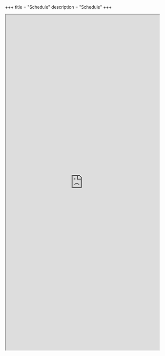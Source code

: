 +++
title = "Schedule"
description = "Schedule"
+++

<iframe src="https://docs.google.com/spreadsheets/d/e/2PACX-1vR0FcLR_2YEFeRjryyXlNxQcAgi6lH6-ZLYRgJeRj986MYZkQu40XS-O4TRrQqryjravA7eIMlhuQ9b/pubhtml?gid=1238718095&amp;single=true&amp;widget=true&amp;headers=false" width="100%" height="1100"></iframe>

<!--
+ [All short talks](../tags/short-talk/)
+ [All workshops and package demos](../workshops/)
+ Conference videos will appear on the [R Consortium](https://www.youtube.com/c/RConsortium) YouTube channel - subscribe!

{{< schedule date="Wednesday, July 27, 2022" day="day1">}}
{{< schedule date="Thursday, July 28, 2022" day="day2">}}
{{< schedule date="Friday, July 29, 2022" day="day3">}}
-->

<!--The conference will be held on the [Airmeet](https://www.airmeet.com/) virtual platform. Please, refer to the [Guide for participants](https://youtu.be/FvvZzcwlyv4) video and the [step-by-step guide how to use Airmeet](https://www.airmeet.com/hub/product-blog/step-by-step-guide-use-airmeet-for-attendees/). Please note there are no options to blur or hide your background in Airmeet; use third-party software if the blur is necessary.

Keynote sessions are 50 min, Short talk sessions (four 10-min talks) are 50 min, Package demos are 45 min, Long workshops are 90 min. Sessions during the same time slot will be run in parallel. All sessions include Q&A time.

We will be accepting abstracts for lightning talks during the conference. Watch for announcements on the first day on how to submit. If you would like to organize a meeting around a topic, challenge, geographical area, etc. during BioC2021, please, use [this form](https://forms.gle/s73DfbXPoVRe4FKj6)


- [All short talk abstracts](../short-talks)
- [All poster abstracts](../posters)
- [All workshops](../workshops), [workshop status](../workshops-status)

All times are in US Pacific Daylight savings Time (PDT). +3 hours = US EDT, +9 hours = Central European Summer Time, +15 hours = China Standard Time, +17 hours = Australian Eastern Standard Time. Time is presented in 24h format.

## Wednesday, August 4, 2021

| Time                       | Session                                     | Title &nbsp; &nbsp; &nbsp; &nbsp; &nbsp; &nbsp; &nbsp; &nbsp; &nbsp; &nbsp; &nbsp; &nbsp; &nbsp; &nbsp; &nbsp; &nbsp; &nbsp; &nbsp; &nbsp; &nbsp; &nbsp; &nbsp; &nbsp; &nbsp; &nbsp; &nbsp; &nbsp; &nbsp; &nbsp; &nbsp; &nbsp; &nbsp; &nbsp; &nbsp; &nbsp; &nbsp; &nbsp; &nbsp; &nbsp; &nbsp; &nbsp; &nbsp; &nbsp; &nbsp; &nbsp; &nbsp; &nbsp; &nbsp; &nbsp; &nbsp; &nbsp; &nbsp; &nbsp; &nbsp; &nbsp; &nbsp; &nbsp; &nbsp; &nbsp; &nbsp; &nbsp; &nbsp; &nbsp; &nbsp; &nbsp; &nbsp; &nbsp; &nbsp; &nbsp; &nbsp; &nbsp; &nbsp; &nbsp; &nbsp; &nbsp; &nbsp; &nbsp; &nbsp; &nbsp; &nbsp; &nbsp; &nbsp; &nbsp; &nbsp; &nbsp; &nbsp; &nbsp; &nbsp; &nbsp; &nbsp; &nbsp; &nbsp; &nbsp; &nbsp; &nbsp; &nbsp; &nbsp; &nbsp; &nbsp; &nbsp; &nbsp; &nbsp; &nbsp; &nbsp; &nbsp; &nbsp; &nbsp; &nbsp; &nbsp; &nbsp; &nbsp; &nbsp; &nbsp; &nbsp; &nbsp; &nbsp; &nbsp; &nbsp; &nbsp; &nbsp; &nbsp; | YouTube                               |
|----------------------------|---------------------------------------------|-------------------------------------------------------------------------------------------------------------------------------------------------------------------------------------------------------------------------------------------------------------------------------|---------------------------------------|
| 5:00                       | Introduction                                | Intro to workshops, Icebreaker, Social/informal welcome                                                                                                                                                                                                                       | [video](https://youtu.be/6skphXuBbd4) |
| 6:00                       | Package   demo                              | [Octavio Morante-Palacios, et al., shinyEPICo: a graphical pipeline to   analyze Illumina DNA methylation arrays](../posts/paper10)                                                                                                                                           | [video](https://youtu.be/pYoId4RAsMY) |
| 6:00                       | Package   demo                              | [Federico Marini, et al., GeneTonic: enjoying the interpretation of your   RNA-seq data analysis](../posts/paper55)                                                                                                                                                           | [video](https://youtu.be/lxpm3i4PNEE) |
| 7:00                       | Long   workshop                             | [Aedin Culhane, Dimension Reduction for Beginners](../posts/paper27)                                                                                                                                                                                                          | [video](https://youtu.be/dTNMmBpizGA) |
| 7:00                       | Long   workshop                             | [Christophe Vanderaa, et al., Reproducing a single-cell proteomics data   analysis using QFeatures and scp](../posts/paper78)                                                                                                                                                 | [video](https://youtu.be/20TxPLbyE3w) |
| 7:00                       | Long   workshop                             | [Chloe Anya Mirzayi, et al., Epidemiology for   Bioinformaticians](../posts/paper121)                                                                                                                                                                                         | [video](https://youtu.be/k9XdqF0WbbQ) |
| 9:00                       | Official   welcome                          | Opening remarks                                                                                                                                                                                                                                                               | [video](https://youtu.be/vpBUahIF4xw) |
| 9:30                       | Keynote                                     | Daniela Witten, Selective inference on trees                                                                                                                                                                                                                                  | [video](https://youtu.be/rjFW4qaRPgs) |
| 10:30                      | Short   talks                               | [Methodology and statistics](../methodology-and-statistics) track                                                                                                                                                                                                             | [video](https://youtu.be/JpeXnugheAc) |
| 10:30                      | Short   talks                               | [Epigenomics/Gene regulation](../epigenomics-gene-regulation) track                                                                                                                                                                                                           | [video](https://youtu.be/zdHpSECaC6c) |
| 11:30                      | Break                                       | Networking                                                                                                                                                                                                                                                                    |                                       |
| 13:00                      | Keynote                                     | Lucia Peixoto, Reproducible Neuroscience from “omics” data analysis: a   tale of sleep and learning                                                                                                                                                                           | [video](https://youtu.be/howE6aPmOWE) |
| 14:00                      | Package   demo                              | [Dario Righelli, et al., SpatialExperiment: infrastructure for spatially   resolved transcriptomics data in R using Bioconductor](../posts/paper65)                                                                                                                           | [video](https://youtu.be/heO-TmRO1LE) |
| 14:00                      | Package   demo                              | [Aaron Chevalier, et al., Enhanced Deconvolution and Prediction of   Mutational Signatures](../posts/paper69)                                                                                                                                                                 | [video](https://youtu.be/tmVhpeYnQ4o) |
| 14:00                      | Package   demo                              | [Kai Hu, Integrated ATAC-seq Analysis with ATACseqQC / Integrated   ChIP-seq Analysis with ChIPpeakAnno](../posts/paper94)                                                                                                                                                    | [video](https://youtu.be/oYcHEXqZa1Q) |
| 15:00                      | Short   talks                               | [Transcriptomics](../transcriptomics) track                                                                                                                                                                                                                                   | [video](https://youtu.be/3xNvgPWpnxs) |
| 15:00                      | Short   talks                               | [Single-cell genomics](../single-cell-genomics) track                                                                                                                                                                                                                         | [video](https://youtu.be/4Pw7u-cJAYA) |
| 16:00                      | Break                                       | Networking                                                                                                                                                                                                                                                                    |                                       |
| 17:00                      | Package   demo                              | [Mahmoud Ahmed, et al., Chromatin segmentation analysis in   R](../posts/paper90)                                                                                                                                                                                             | [video](https://youtu.be/YvhgF-qLP_I) |
| 17:00                      | Package   demo                              | [Vincent James Carey, Integrative genetic epidemiology with OpenGWAS,   OpenCRAVAT, and Bioconductor](../posts/paper113)                                                                                                                                                      | [video](https://youtu.be/_C5dTh4ARm0) |
| 17:00                      | Package   demo                              | [Aaron R Wolen, et al., Infinitely Scalable Data Analysis in R with   TileDB](../posts/paper49)                                                                                                                                                                               | [video](https://youtu.be/CcL-xEIcHE8) |
| 18:00                      | Package   demo                              | [Pratheepa Jeganathan, et al., Statistical methods for microbiome data   analysis](../posts/paper85)                                                                                                                                                                          | [video](https://youtu.be/SdM37jaXVh4) |
| 18:00                      | Package   demo                              | [Nitesh Turaga, Fast-package installation with Bioconductor package   binaries](../posts/paper76)                                                                                                                                                                             | [video](https://youtu.be/Fd4gxJWwEbM) |
| 19:00                      | Package   demo                              | [Sean K Maden, et al., Accessing, querying, and analyzing public DNAm   array data compilations with recountmethylation](../posts/paper106)                                                                                                                                   | [video](https://youtu.be/nTysBp4fvaw) |
| 19:00                      | Package   demo                              | [David Allen Henderson, et al., Bioconductor Infrastructure Packages for   NanoString Assay Data](../posts/paper73)                                                                                                                                                           | [video](https://youtu.be/yNqoS9Y2Sy4) |
| 19:00                      | Package   demo                              | [Edward Zhao, et al., BayesSpace enables the robust characterization of   spatial gene expression architecture in tissue sections at increased   resolution](../posts/paper6)                                                                                                 | [video](https://youtu.be/vQRT8myi-qs) |

## Thursday, August 5, 2021

| Time                       | Session                                     | Title &nbsp; &nbsp; &nbsp; &nbsp; &nbsp; &nbsp; &nbsp; &nbsp; &nbsp; &nbsp; &nbsp; &nbsp; &nbsp; &nbsp; &nbsp; &nbsp; &nbsp; &nbsp; &nbsp; &nbsp; &nbsp; &nbsp; &nbsp; &nbsp; &nbsp; &nbsp; &nbsp; &nbsp; &nbsp; &nbsp; &nbsp; &nbsp; &nbsp; &nbsp; &nbsp; &nbsp; &nbsp; &nbsp; &nbsp; &nbsp; &nbsp; &nbsp; &nbsp; &nbsp; &nbsp; &nbsp; &nbsp; &nbsp; &nbsp; &nbsp; &nbsp; &nbsp; &nbsp; &nbsp; &nbsp; &nbsp; &nbsp; &nbsp; &nbsp; &nbsp; &nbsp; &nbsp; &nbsp; &nbsp; &nbsp; &nbsp; &nbsp; &nbsp; &nbsp; &nbsp; &nbsp; &nbsp; &nbsp; &nbsp; &nbsp; &nbsp; &nbsp; &nbsp; &nbsp; &nbsp; &nbsp; &nbsp; &nbsp; &nbsp; &nbsp; &nbsp; &nbsp; &nbsp; &nbsp; &nbsp; &nbsp; &nbsp; &nbsp; &nbsp; &nbsp; &nbsp; &nbsp; &nbsp; &nbsp; &nbsp; &nbsp; &nbsp; &nbsp; &nbsp; &nbsp; &nbsp; &nbsp; &nbsp; &nbsp; &nbsp; &nbsp; &nbsp; &nbsp; &nbsp; &nbsp; &nbsp; &nbsp; &nbsp; &nbsp; &nbsp; &nbsp; | YouTube                               |
|----------------------------|---------------------------------------------|-------------------------------------------------------------------------------------------------------------------------------------------------------------------------------------------------------------------------------------------------------------------------------|---------------------------------------|
| 6:00                       | Package   demo                              | [Denes Turei, et al., OmnipathR: one   package to access more than 100 signaling databases](../posts/paper115)                                                                                                                                                                |                                       |
| 6:00                       | Package   demo                              | [Johannes Rainer, et al., Seamless Integration of Mass Spectrometry Data   from Different Sources with the Spectra Package](../posts/paper14)                                                                                                                                 | [video](https://youtu.be/CNvqlK3Wgx4) |
| 6:00                       | Package   demo                              | [Eleni Adam, et al., hummingbird: A package for detecting differential   methylation](../posts/paper59)                                                                                                                                                                       | [video](https://youtu.be/0GkNxjLUx7U) |
| 7:00                       | Long   workshop                             | [Sehyun Oh, et al., Introduction to the Terra/AnVIL Cloud-based Genomics   Platform](../posts/paper124)                                                                                                                                                                       | [video](https://youtu.be/N83iDYE2yQM) |
| 7:00                       | Long   workshop                             | [Jenny Drnevich, et al., Building Carpentries-based Bioconductor   Lessons](../posts/paper112)                                                                                                                                                                                | [video](https://youtu.be/m4ICc1yQTyY) |
| 7:00                       | Long   workshop                             | [Marcel Ramos, et al., Multi-omic Integration of cBioPortal and TCGA data   with MultiAssayExperiment](../posts/paper40)                                                                                                                                                      | [video](https://youtu.be/BY2BwYCHpUc) |
| 8:45                       | Meet   the TAB                              | Meet the TAB                                                                                                                                                                                                                                                                  | [video](https://youtu.be/cmvPHuWhacg) |
| 9:30                       | Keynote                                     | Matthew Stephens, An invitation to a multiple testing party!                                                                                                                                                                                                                  | [video](https://youtu.be/zORLq07Y5vA) |
| 10:30                      | Short   talks                               | [Transcriptomics](../transcriptomics-) track                                                                                                                                                                                                                                  | [video](https://youtu.be/eqPD6IhbMhc) |
| 10:30                      | Short   talks                               | [Apps and frameworks](../apps-and-frameworks) track                                                                                                                                                                                                                           | [video](https://youtu.be/3Vl0QtB5k-c) |
| 11:30                      | Break                                       | Networking                                                                                                                                                                                                                                                                    |                                       |
| 12:30                      | Awards                                      | Bioconductor award ceremony                                                                                                                                                                                                                                                   | [video](https://youtu.be/hOvBuJ-k1nM) |
| 13:00                      | Keynote                                     | Gabriela de Queiroz, Building a Diverse Community: The R-Ladies Story                                                                                                                                                                                                         | [video](https://youtu.be/iufMSW_gXvM) |
| 14:00                      | Birds-of-a-feather                          | [Nathan C. Sheffield, AnnotationHub   2.0: A new Bioconductor ecosystem for region data](../posts/paper100)                                                                                                                                                                   |                                       |
| 14:00                      | Career panel                                |                                                                                                                                                                                                                                                                               | [video](https://youtu.be/XeyzuLMaKQM) |
| 15:00                      | Poster   session                            | [Moderna Poster session](../posters)                                                                                                                                                                                                                                          |                                       |
| 16:00                      | Break                                       | Networking                                                                                                                                                                                                                                                                    |                                       |
| 17:00                      | Short   talks                               | [Epigenomics/Gene regulation](../epigenomics-gene-regulation-) track                                                                                                                                                                                                          | [video](https://youtu.be/oZ6kDZbFo18) |
| 17:00                      | Short   talks                               | [Education and frameworks](../education-and-frameworks) track                                                                                                                                                                                                                 | [video](https://youtu.be/p6DVdZNcUmo) |
| 18:00                      | Long   workshop                             | [Peter Hickey, Effectively using the DelayedArray framework to support   the analysis of large datasets](../posts/paper50)                                                                                                                                                    | [video](https://youtu.be/FZ8hZ4gZqTw) |
| 18:00                      | Long   workshop                             | [James MacDonald, Introduction to Bioconductor annotation   resources](../posts/paper68)                                                                                                                                                                                      | [video](https://youtu.be/3ABBm7BZszI) |
| 18:00                      | Long   workshop                             | [Hector Roux de Bezieux, et al., Trajectory inference across conditions:   differential expression and differential progression](../posts/paper80)                                                                                                                            | [video](https://youtu.be/SwDQFjmbZtg) |

## Friday, August 6, 2021

| Time                       | Session                                     | Title &nbsp; &nbsp; &nbsp; &nbsp; &nbsp; &nbsp; &nbsp; &nbsp; &nbsp; &nbsp; &nbsp; &nbsp; &nbsp; &nbsp; &nbsp; &nbsp; &nbsp; &nbsp; &nbsp; &nbsp; &nbsp; &nbsp; &nbsp; &nbsp; &nbsp; &nbsp; &nbsp; &nbsp; &nbsp; &nbsp; &nbsp; &nbsp; &nbsp; &nbsp; &nbsp; &nbsp; &nbsp; &nbsp; &nbsp; &nbsp; &nbsp; &nbsp; &nbsp; &nbsp; &nbsp; &nbsp; &nbsp; &nbsp; &nbsp; &nbsp; &nbsp; &nbsp; &nbsp; &nbsp; &nbsp; &nbsp; &nbsp; &nbsp; &nbsp; &nbsp; &nbsp; &nbsp; &nbsp; &nbsp; &nbsp; &nbsp; &nbsp; &nbsp; &nbsp; &nbsp; &nbsp; &nbsp; &nbsp; &nbsp; &nbsp; &nbsp; &nbsp; &nbsp; &nbsp; &nbsp; &nbsp; &nbsp; &nbsp; &nbsp; &nbsp; &nbsp; &nbsp; &nbsp; &nbsp; &nbsp; &nbsp; &nbsp; &nbsp; &nbsp; &nbsp; &nbsp; &nbsp; &nbsp; &nbsp; &nbsp; &nbsp; &nbsp; &nbsp; &nbsp; &nbsp; &nbsp; &nbsp; &nbsp; &nbsp; &nbsp; &nbsp; &nbsp; &nbsp; &nbsp; &nbsp; &nbsp; &nbsp; &nbsp; &nbsp; &nbsp; &nbsp; | YouTube                               |
|----------------------------|---------------------------------------------|-------------------------------------------------------------------------------------------------------------------------------------------------------------------------------------------------------------------------------------------------------------------------------|---------------------------------------|
| 6:00                       | Poster   session                            | [Nanostring Poster   session](../posters)                                                                                                                                                                                                                                     |                                       |
| 7:00                       | Short   talks                               | [Single-cell genomics](../single-cell-genomics-) track                                                                                                                                                                                                                        | [video](https://youtu.be/X6rCbXZEoPU) |
| 7:00                       | Short   talks                               | [Proteomics/metabolomics](../proteomics-metabolomics) track                                                                                                                                                                                                                   | [video](https://youtu.be/mnfHJMKwRzc) |
| 7:00                       | Short   talks                               | [Integrative analysis](../integrative-analysis) track                                                                                                                                                                                                                         | [video](https://youtu.be/OQ-0Aa5J4ec) |
| 8:00                       | Package   demo                              | [Nils Eling, Visualisation of highly-multiplexed imaging data in   R](../posts/paper1)                                                                                                                                                                                        | [video](https://youtu.be/DYYuAPcBf8s) |
| 8:00                       | Package   demo                              | [Pacome Prompsy, Interactive analysis of single-cell epigenomic   landscapes with ChromSCape](../posts/paper2)                                                                                                                                                                | [video](https://youtu.be/Illy08-W56k) |
| 8:00                       | Package   demo                              | [Federico Agostinis, et al., NewWave, new R package for dimensional   reduction and batch effect removal for single cell RNA-seq   data](../posts/paper11)                                                                                                                    | [video](https://youtu.be/_WYS-JFdVrU) |
| 8:45                       | Meet the core team                          |                                                                                                                                                                                                                                                                               | [video](https://youtu.be/O2WOTclMk18) |
| 9:30                       | Keynote                                     | Amanda Haddock, Redefining the Patient's Role in the Genomics Era                                                                                                                                                                                                             | [video](https://youtu.be/OqZ44OqESlM) |
| 10:30                      | Short   talks                               | [Infrastructure/programming](../infrastructure-programming) track                                                                                                                                                                                                             | [video](https://youtu.be/BXX-Q7HosnM) |
| 10:30                      | Short   talks                               | [Microbiome/metagenomics](../microbiome-metagenomics) track                                                                                                                                                                                                                   | [video](https://youtu.be/Gv1ud-JG0ms) |
| 11:30                      | Break                                       | Networking                                                                                                                                                                                                                                                                    |                                       |
| 13:00                      | Keynote                                     | Melissa Wilson, Sex-biased genomics and methodology                                                                                                                                                                                                                           | [video](https://youtu.be/WPy3_IWa5gA) |
| 14:00                      | Meet the CAB                                |                                                                                                                                                                                                                                                                               | [video](https://youtu.be/LTT1i_ACpxc) |
| 15:00                      | Lightning talks                             |                                                                                                                                                                                                                                                                               | [video](https://youtu.be/nGQ6Y3GmYL4) |
| 16:00                      | Break                                       | Networking                                                                                                                                                                                                                                                                    |                                       |
| 17:00                      | Package   demo                              | [Lukas M Weber, et al., Orchestrating Spatially Resolved Transcriptomics   Analysis with Bioconductor (OSTA)](../posts/paper74)                                                                                                                                               | [video](https://youtu.be/dXF7Rv2UwdI) |
| 17:00                      | Package   demo                              | [Nitesh Turaga, K8sredis: On-demand parallel computing Kubernetes   application for Bioconductor users](../posts/paper82)                                                                                                                                                     | [video](https://youtu.be/D8eNwVfLJKo) |
| 18:00                      | Long   workshop                             | [Daniela Cassol, et al., systemPipe: Workflow and Visualization   Toolkit](../posts/paper81)                                                                                                                                                                                  | [video](https://youtu.be/_C4K7TFicDo) |
| 18:00                      | Long   workshop                             | [Stefano Mangiola, et al., Interfacing Bioconductor with tidyverse with   tidySingleCellExperiment and tidySummarisedExperiment](../posts/paper9)                                                                                                                             | [video](https://youtu.be/kmfIFIgVwvc) |
| 19:45                      | Closing   remarks                           | Networking                                                                                                                                                                                                                                                                    | [video](https://youtu.be/N7LCSUWYof0) |


Change the time zone in the teamup calendar ('hamburger button' in the upper-right corner). Add this calendar to your calendar using "Preferences/iCalendar Feeds". 

{{< iframe >}}
-->
